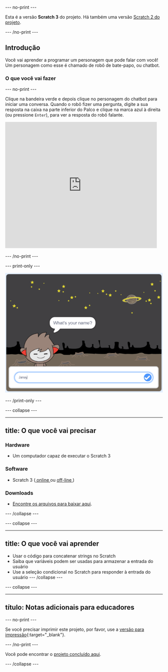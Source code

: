 \--- no-print \---

Esta é a versão **Scratch 3** do projeto. Há também uma versão [Scratch 2 do projeto](https://projects.raspberrypi.org/en/projects/chatbot-scratch2).

\--- /no-print \---

## Introdução

Você vai aprender a programar um personagem que pode falar com você! Um personagem como esse é chamado de robô de bate-papo, ou chatbot.

### O que você vai fazer

\--- no-print \---

Clique na bandeira verde e depois clique no personagem do chatbot para iniciar uma conversa. Quando o robô fizer uma pergunta, digite a sua resposta na caixa na parte inferior do Palco e clique na marca azul à direita (ou pressione ` Enter `), para ver a resposta do robô falante.

<div class="scratch-preview">
  <iframe allowtransparency="true" width="485" height="402" src="https://scratch.mit.edu/projects/embed/248864190/?autostart=false" 
  frameborder="0" scrolling="no"></iframe>
</div>

\--- /no-print \---

\--- print-only \---

![projeto concluído](images/chatbot-preview.png)

\--- /print-only \---

\--- collapse \---

* * *

## title: O que você vai precisar

### Hardware

- Um computador capaz de executar o Scratch 3

### Software

- Scratch 3 ([ online ](https://rpf.io/scratchon) ou [ off-line ](https://rpf.io/scratchoff))

### Downloads

- [Encontre os arquivos para baixar aqui](http://rpf.io/p/en/chatbot-go).

\--- /collapse \---

\--- collapse \---

* * *

## title: O que você vai aprender

- Usar o código para concatenar strings no Scratch
- Saiba que variáveis podem ser usadas para armazenar a entrada do usuário
- Use a seleção condicional no Scratch para responder à entrada do usuário \--- /collapse \---

\--- collapse \---

* * *

## título: Notas adicionais para educadores

\--- no-print \---

Se você precisar imprimir este projeto, por favor, use a [versão para impressão](https://projects.raspberrypi.org/en/projects/chatbot/print){:target="_blank"}.

\--- /no-print \---

Você pode encontrar o [projeto concluído aqui](http://rpf.io/p/en/chatbot-get).

\--- /collapse \---